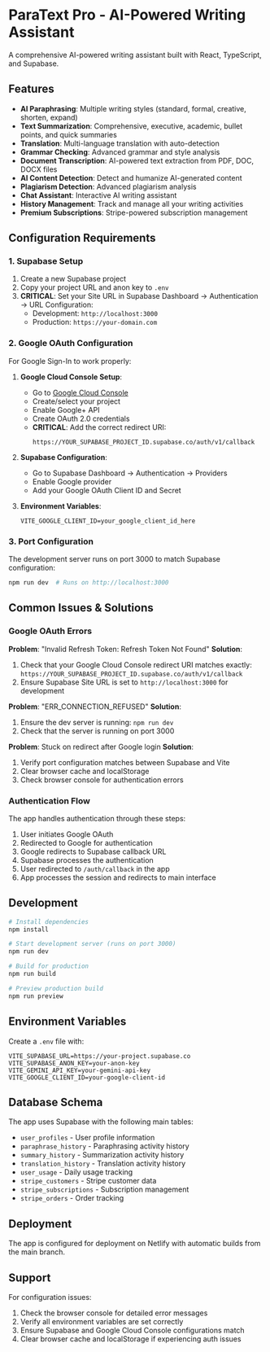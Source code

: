 # ParaText Pro - AI-Powered Writing Assistant

A comprehensive AI-powered writing assistant built with React, TypeScript, and Supabase.

## Features

- **AI Paraphrasing**: Multiple writing styles (standard, formal, creative, shorten, expand)
- **Text Summarization**: Comprehensive, executive, academic, bullet points, and quick summaries
- **Translation**: Multi-language translation with auto-detection
- **Grammar Checking**: Advanced grammar and style analysis
- **Document Transcription**: AI-powered text extraction from PDF, DOC, DOCX files
- **AI Content Detection**: Detect and humanize AI-generated content
- **Plagiarism Detection**: Advanced plagiarism analysis
- **Chat Assistant**: Interactive AI writing assistant
- **History Management**: Track and manage all your writing activities
- **Premium Subscriptions**: Stripe-powered subscription management

## Configuration Requirements

### 1. Supabase Setup

1. Create a new Supabase project
2. Copy your project URL and anon key to `.env`
3. **CRITICAL**: Set your Site URL in Supabase Dashboard → Authentication → URL Configuration:
   - Development: `http://localhost:3000`
   - Production: `https://your-domain.com`

### 2. Google OAuth Configuration

For Google Sign-In to work properly:

1. **Google Cloud Console Setup**:
   - Go to [Google Cloud Console](https://console.cloud.google.com/)
   - Create/select your project
   - Enable Google+ API
   - Create OAuth 2.0 credentials
   - **CRITICAL**: Add the correct redirect URI:
     ```
     https://YOUR_SUPABASE_PROJECT_ID.supabase.co/auth/v1/callback
     ```

2. **Supabase Configuration**:
   - Go to Supabase Dashboard → Authentication → Providers
   - Enable Google provider
   - Add your Google OAuth Client ID and Secret

3. **Environment Variables**:
   ```env
   VITE_GOOGLE_CLIENT_ID=your_google_client_id_here
   ```

### 3. Port Configuration

The development server runs on port 3000 to match Supabase configuration:

```bash
npm run dev  # Runs on http://localhost:3000
```

## Common Issues & Solutions

### Google OAuth Errors

**Problem**: "Invalid Refresh Token: Refresh Token Not Found"
**Solution**: 
1. Check that your Google Cloud Console redirect URI matches exactly:
   `https://YOUR_SUPABASE_PROJECT_ID.supabase.co/auth/v1/callback`
2. Ensure Supabase Site URL is set to `http://localhost:3000` for development

**Problem**: "ERR_CONNECTION_REFUSED"
**Solution**: 
1. Ensure the dev server is running: `npm run dev`
2. Check that the server is running on port 3000

**Problem**: Stuck on redirect after Google login
**Solution**:
1. Verify port configuration matches between Supabase and Vite
2. Clear browser cache and localStorage
3. Check browser console for authentication errors

### Authentication Flow

The app handles authentication through these steps:
1. User initiates Google OAuth
2. Redirected to Google for authentication
3. Google redirects to Supabase callback URL
4. Supabase processes the authentication
5. User redirected to `/auth/callback` in the app
6. App processes the session and redirects to main interface

## Development

```bash
# Install dependencies
npm install

# Start development server (runs on port 3000)
npm run dev

# Build for production
npm run build

# Preview production build
npm run preview
```

## Environment Variables

Create a `.env` file with:

```env
VITE_SUPABASE_URL=https://your-project.supabase.co
VITE_SUPABASE_ANON_KEY=your-anon-key
VITE_GEMINI_API_KEY=your-gemini-api-key
VITE_GOOGLE_CLIENT_ID=your-google-client-id
```

## Database Schema

The app uses Supabase with the following main tables:
- `user_profiles` - User profile information
- `paraphrase_history` - Paraphrasing activity history
- `summary_history` - Summarization activity history
- `translation_history` - Translation activity history
- `user_usage` - Daily usage tracking
- `stripe_customers` - Stripe customer data
- `stripe_subscriptions` - Subscription management
- `stripe_orders` - Order tracking

## Deployment

The app is configured for deployment on Netlify with automatic builds from the main branch.

## Support

For configuration issues:
1. Check the browser console for detailed error messages
2. Verify all environment variables are set correctly
3. Ensure Supabase and Google Cloud Console configurations match
4. Clear browser cache and localStorage if experiencing auth issues